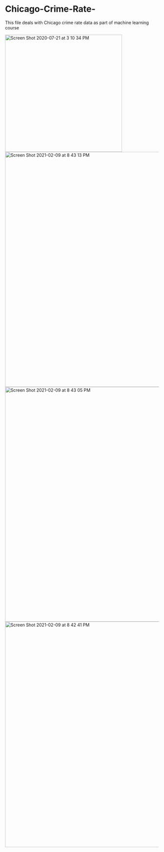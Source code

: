 # Chicago-Crime-Rate-
This file deals with Chicago crime rate data as part of machine learning course

<img width="383" alt="Screen Shot 2020-07-21 at 3 10 34 PM" src="https://user-images.githubusercontent.com/60979174/107452591-7ec21300-6b17-11eb-9bec-2a14fc3397b2.png">

<img width="768" alt="Screen Shot 2021-02-09 at 8 43 13 PM" src="https://user-images.githubusercontent.com/60979174/107452593-7ec21300-6b17-11eb-8970-3973b9a1611d.png">

<img width="767" alt="Screen Shot 2021-02-09 at 8 43 05 PM" src="https://user-images.githubusercontent.com/60979174/107452594-7f5aa980-6b17-11eb-9962-d4fd1ecf694c.png">

<img width="737" alt="Screen Shot 2021-02-09 at 8 42 41 PM" src="https://user-images.githubusercontent.com/60979174/107452595-7f5aa980-6b17-11eb-9f42-d49ad592fd6e.png">
